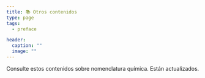 ```yaml
---
title: 📚 Otros contenidos
type: page
tags:
  - preface

header:
  caption: ""
  image: ""
---
```


Consulte estos contenidos sobre nomenclatura química. Están actualizados.
